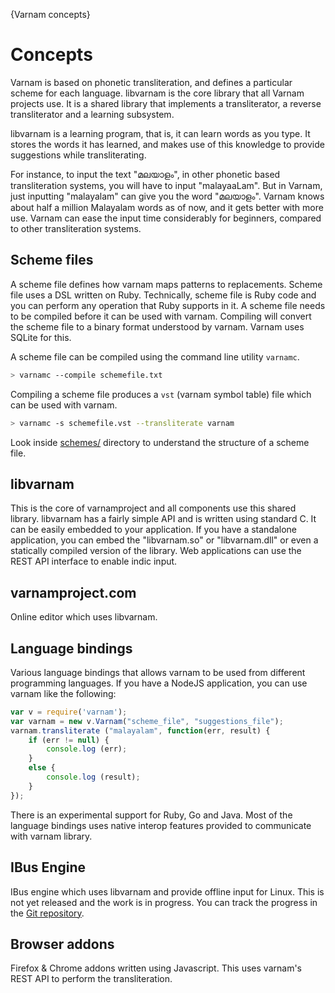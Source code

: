 {Varnam concepts}

# Concepts

Varnam is based on phonetic transliteration, and defines a particular scheme for each language. libvarnam is the core library that all Varnam projects use. It is a shared library that implements a transliterator, a reverse transliterator and a learning subsystem.

libvarnam is a learning program, that is, it can learn words as you type. It stores the words it has learned, and makes use of this knowledge to provide suggestions while transliterating.

For instance, to input the text "മലയാളം", in other phonetic based transliteration systems, you will have to input "malayaaLam". But in Varnam, just inputting "malayalam" can give you the word "മലയാളം". Varnam knows about half a million Malayalam words as of now, and it gets better with more use. Varnam can ease the input time considerably for beginners, compared to other transliteration systems.

## Scheme files

A scheme file defines how varnam maps patterns to replacements. Scheme file uses a DSL written on Ruby. Technically, scheme file is Ruby code and you can perform any operation that Ruby supports in it. A scheme file needs to be compiled before it can be used with varnam. Compiling will convert the scheme file to a binary format understood by varnam. Varnam uses SQLite for this.

A scheme file can be compiled using the command line utility `varnamc`.

```bash
> varnamc --compile schemefile.txt
```

Compiling a scheme file produces a `vst` (varnam symbol table) file which can be used with varnam. 

```bash
> varnamc -s schemefile.vst --transliterate varnam
```

Look inside [schemes/](https://github.com/varnamproject/libvarnam/tree/master/schemes) directory to understand the structure of a scheme file. 

## libvarnam

This is the core of varnamproject and all components use this shared library. libvarnam has a fairly simple API and is written using standard C. It can be easily embedded to your application. If you have a standalone application, you can embed the "libvarnam.so" or "libvarnam.dll" or even a statically compiled version of the library. Web applications can use the REST API interface to enable indic input. 

## varnamproject.com

Online editor which uses libvarnam.

## Language bindings

Various language bindings that allows varnam to be used from different programming languages. If you have a NodeJS application, you can use varnam like the following:

```js
var v = require('varnam');
var varnam = new v.Varnam("scheme_file", "suggestions_file");
varnam.transliterate ("malayalam", function(err, result) {
	if (err != null) {
        console.log (err);
	}
	else {
        console.log (result);
	}
});
```

There is an experimental support for Ruby, Go and Java. Most of the language bindings uses native interop features provided to communicate with varnam library.

## IBus Engine

IBus engine which uses libvarnam and provide offline input for Linux. This is not yet released and the work is in progress. You can track the progress in the [Git repository](https://github.com/varnamproject/libvarnam-ibus).


## Browser addons

Firefox & Chrome addons written using Javascript. This uses varnam's REST API to perform the transliteration.
